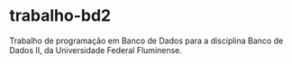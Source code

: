 # trabalho-bd2
Trabalho de programação em Banco de Dados para a disciplina Banco de Dados II, da Universidade Federal Fluminense.
